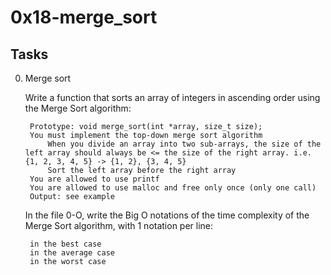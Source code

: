 # 0x18-merge_sort


## Tasks
0. Merge sort


    Write a function that sorts an array of integers in ascending order using the Merge Sort algorithm:

        Prototype: void merge_sort(int *array, size_t size);
        You must implement the top-down merge sort algorithm
            When you divide an array into two sub-arrays, the size of the left array should always be <= the size of the right array. i.e. {1, 2, 3, 4, 5} -> {1, 2}, {3, 4, 5}
            Sort the left array before the right array
        You are allowed to use printf
        You are allowed to use malloc and free only once (only one call)
        Output: see example

    In the file 0-O, write the Big O notations of the time complexity of the Merge Sort algorithm, with 1 notation per line:

        in the best case
        in the average case
        in the worst case

